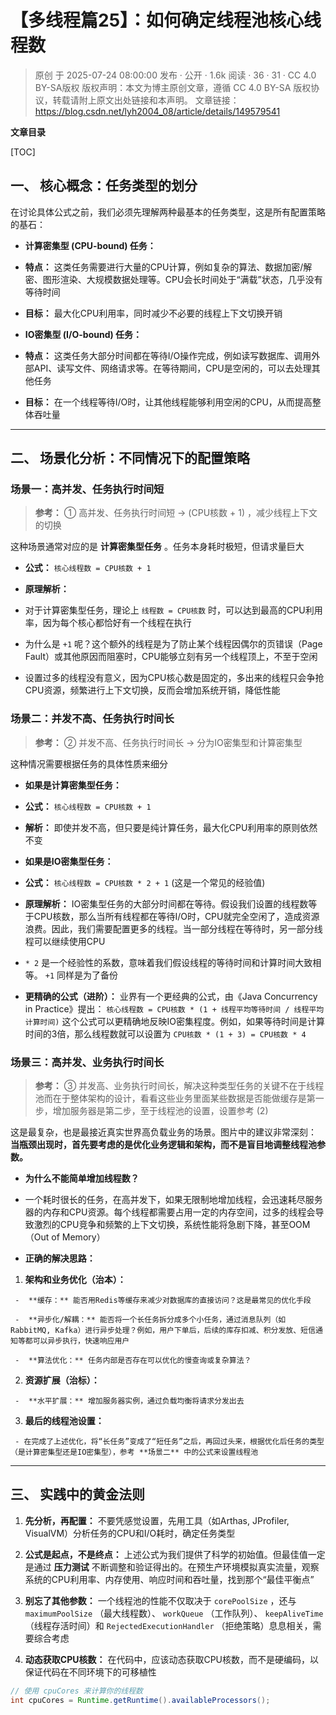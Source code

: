 # 【多线程篇25】：如何确定线程池核心线程数

> 原创 于 2025-07-24 08:00:00 发布 · 公开 · 1.6k 阅读 · 36 · 31 · CC 4.0 BY-SA版权 版权声明：本文为博主原创文章，遵循 CC 4.0 BY-SA 版权协议，转载请附上原文出处链接和本声明。
> 文章链接：https://blog.csdn.net/lyh2004_08/article/details/149579541

**文章目录**

[TOC]



## 一、 核心概念：任务类型的划分

在讨论具体公式之前，我们必须先理解两种最基本的任务类型，这是所有配置策略的基石：

-  **计算密集型 (CPU-bound) 任务：** 

  -  **特点：** 这类任务需要进行大量的CPU计算，例如复杂的算法、数据加密/解密、图形渲染、大规模数据处理等。CPU会长时间处于“满载”状态，几乎没有等待时间

  -  **目标：** 最大化CPU利用率，同时减少不必要的线程上下文切换开销

-  **IO密集型 (I/O-bound) 任务：** 

  -  **特点：** 这类任务大部分时间都在等待I/O操作完成，例如读写数据库、调用外部API、读写文件、网络请求等。在等待期间，CPU是空闲的，可以去处理其他任务

  -  **目标：** 在一个线程等待I/O时，让其他线程能够利用空闲的CPU，从而提高整体吞吐量

---

## 二、 场景化分析：不同情况下的配置策略

### 场景一：高并发、任务执行时间短

>  **参考：** ① 高并发、任务执行时间短 → (CPU核数 + 1) ，减少线程上下文的切换

这种场景通常对应的是 **计算密集型任务** 。任务本身耗时极短，但请求量巨大

-  **公式：** `核心线程数 = CPU核数 + 1` 

-  **原理解析：** 

  - 对于计算密集型任务，理论上 `线程数 = CPU核数` 时，可以达到最高的CPU利用率，因为每个核心都恰好有一个线程在执行

  - 为什么是 `+1` 呢？这个额外的线程是为了防止某个线程因偶尔的页错误（Page Fault）或其他原因而阻塞时，CPU能够立刻有另一个线程顶上，不至于空闲

  - 设置过多的线程没有意义，因为CPU核心数是固定的，多出来的线程只会争抢CPU资源，频繁进行上下文切换，反而会增加系统开销，降低性能

### 场景二：并发不高、任务执行时间长

>  **参考：** ② 并发不高、任务执行时间长 → 分为IO密集型和计算密集型

这种情况需要根据任务的具体性质来细分

-  **如果是计算密集型任务：** 

  -  **公式：** `核心线程数 = CPU核数 + 1` 

  -  **解析：** 即使并发不高，但只要是纯计算任务，最大化CPU利用率的原则依然不变

-  **如果是IO密集型任务：** 

  -  **公式：** `核心线程数 = CPU核数 * 2 + 1` (这是一个常见的经验值)

  -  **原理解析：** IO密集型任务的大部分时间都在等待。假设我们设置的线程数等于CPU核数，那么当所有线程都在等待I/O时，CPU就完全空闲了，造成资源浪费。因此，我们需要配置更多的线程。当一部分线程在等待时，另一部分线程可以继续使用CPU

  -  `* 2` 是一个经验性的系数，意味着我们假设线程的等待时间和计算时间大致相等。 `+1` 同样是为了备份

  -  **更精确的公式（进阶）：** 业界有一个更经典的公式，由《Java Concurrency in Practice》提出：
     `核心线程数 = CPU核数 * (1 + 线程平均等待时间 / 线程平均计算时间)` 
    这个公式可以更精确地反映IO密集程度。例如，如果等待时间是计算时间的3倍，那么线程数就可以设置为 `CPU核数 * (1 + 3) = CPU核数 * 4` 

### 场景三：高并发、业务执行时间长

>  **参考：** ③ 并发高、业务执行时间长，解决这种类型任务的关键不在于线程池而在于整体架构的设计，看看这些业务里面某些数据是否能做缓存是第一步，增加服务器是第二步，至于线程池的设置，设置参考 (2)

这是最复杂，也是最接近真实世界高负载业务的场景。图片中的建议非常深刻： **当瓶颈出现时，首先要考虑的是优化业务逻辑和架构，而不是盲目地调整线程池参数。** 

-  **为什么不能简单增加线程数？** 

  - 一个耗时很长的任务，在高并发下，如果无限制地增加线程，会迅速耗尽服务器的内存和CPU资源。每个线程都需要占用一定的内存空间，过多的线程会导致激烈的CPU竞争和频繁的上下文切换，系统性能将急剧下降，甚至OOM（Out of Memory）

-  **正确的解决思路：** 

  1.  **架构和业务优化（治本）：** 

     -  **缓存：** 能否用Redis等缓存来减少对数据库的直接访问？这是最常见的优化手段

     -  **异步化/解耦：** 能否将一个长任务拆分成多个小任务，通过消息队列（如RabbitMQ, Kafka）进行异步处理？例如，用户下单后，后续的库存扣减、积分发放、短信通知等都可以异步执行，快速响应用户

     -  **算法优化：** 任务内部是否存在可以优化的慢查询或复杂算法？

  2.  **资源扩展（治标）：** 

     -  **水平扩展：** 增加服务器实例，通过负载均衡将请求分发出去

  3.  **最后的线程池设置：** 

     - 在完成了上述优化，将“长任务”变成了“短任务”之后，再回过头来，根据优化后任务的类型（是计算密集型还是IO密集型），参考 **场景二** 中的公式来设置线程池

---

## 三、 实践中的黄金法则

1.  **先分析，再配置：** 不要凭感觉设置，先用工具（如Arthas, JProfiler, VisualVM）分析任务的CPU和I/O耗时，确定任务类型

2.  **公式是起点，不是终点：** 上述公式为我们提供了科学的初始值。但最佳值一定是通过 **压力测试** 不断调整和验证得出的。在预生产环境模拟真实流量，观察系统的CPU利用率、内存使用、响应时间和吞吐量，找到那个“最佳平衡点”

3.  **别忘了其他参数：** 一个线程池的性能不仅取决于 `corePoolSize` ，还与 `maximumPoolSize` （最大线程数）、 `workQueue` （工作队列）、 `keepAliveTime` （线程存活时间）和 `RejectedExecutionHandler` （拒绝策略）息息相关，需要综合考虑

4.  **动态获取CPU核数：** 在代码中，应该动态获取CPU核数，而不是硬编码，以保证代码在不同环境下的可移植性

   ```java
   // 使用 cpuCores 来计算你的线程数
   int cpuCores = Runtime.getRuntime().availableProcessors();
   ```

